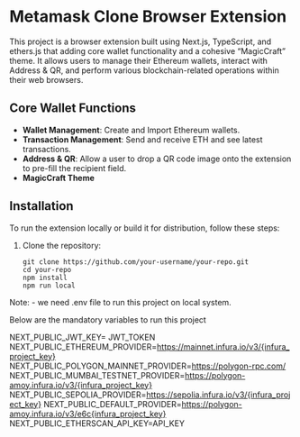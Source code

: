 
# Metamask Clone Browser Extension

This project is a browser extension built using Next.js, TypeScript, and ethers.js that adding core wallet functionality and a cohesive “MagicCraft” theme. It allows users to manage their Ethereum wallets, interact with Address & QR, and perform various blockchain-related operations within their web browsers.

##  Core Wallet Functions

- **Wallet Management**: Create and Import Ethereum wallets.
- **Transaction Management**: Send and receive ETH and see latest transactions.
- **Address & QR**: Allow a user to drop a QR code image onto the extension to pre-fill the recipient field.
- **MagicCraft Theme**


## Installation

To run the extension locally or build it for distribution, follow these steps:

1. Clone the repository:

   ```shell
   git clone https://github.com/your-username/your-repo.git
   cd your-repo
   npm install
   npm run local

Note: - we need .env file to run this project on local system.

Below are the mandatory variables to run this project

NEXT_PUBLIC_JWT_KEY= JWT_TOKEN
NEXT_PUBLIC_ETHEREUM_PROVIDER=https://mainnet.infura.io/v3/{infura_project_key}
NEXT_PUBLIC_POLYGON_MAINNET_PROVIDER=https://polygon-rpc.com/
NEXT_PUBLIC_MUMBAI_TESTNET_PROVIDER=https://polygon-amoy.infura.io/v3/{infura_project_key}
NEXT_PUBLIC_SEPOLIA_PROVIDER=https://sepolia.infura.io/v3/{infura_project_key}
NEXT_PUBLIC_DEFAULT_PROVIDER=https://polygon-amoy.infura.io/v3/e6c{infura_project_key}
NEXT_PUBLIC_ETHERSCAN_API_KEY=API_KEY
